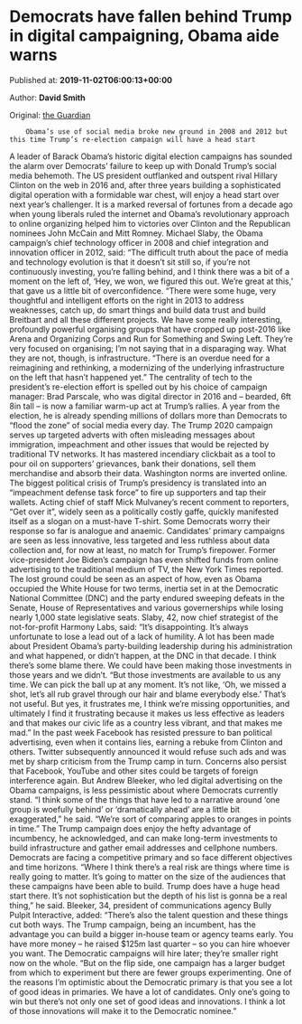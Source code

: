 
# Democrats have fallen behind Trump in digital campaigning, Obama aide warns

Published at: **2019-11-02T06:00:13+00:00**

Author: **David Smith**

Original: [the Guardian](https://www.theguardian.com/us-news/2019/nov/02/democrats-trump-2020-digital-social-media-campaign)


        Obama’s use of social media broke new ground in 2008 and 2012 but this time Trump’s re-election campaign will have a head start
      
A leader of Barack Obama’s historic digital election campaigns has sounded the alarm over Democrats’ failure to keep up with Donald Trump’s social media behemoth.
The US president outflanked and outspent rival Hillary Clinton on the web in 2016 and, after three years building a sophisticated digital operation with a formidable war chest, will enjoy a head start over next year’s challenger.
It is a marked reversal of fortunes from a decade ago when young liberals ruled the internet and Obama’s revolutionary approach to online organizing helped him to victories over Clinton and the Republican nominees John McCain and Mitt Romney.
Michael Slaby, the Obama campaign’s chief technology officer in 2008 and chief integration and innovation officer in 2012, said: “The difficult truth about the pace of media and technology evolution is that it doesn’t sit still so, if you’re not continuously investing, you’re falling behind, and I think there was a bit of a moment on the left of, ‘Hey, we won, we figured this out. We’re great at this,’ that gave us a little bit of overconfidence.
“There were some huge, very thoughtful and intelligent efforts on the right in 2013 to address weaknesses, catch up, do smart things and build data trust and build Breitbart and all these different projects. We have some really interesting, profoundly powerful organising groups that have cropped up post-2016 like Arena and Organizing Corps and Run for Something and Swing Left. They’re very focused on organising; I’m not saying that in a disparaging way. What they are not, though, is infrastructure.
“There is an overdue need for a reimagining and rethinking, a modernizing of the underlying infrastructure on the left that hasn’t happened yet.”
The centrality of tech to the president’s re-election effort is spelled out by his choice of campaign manager: Brad Parscale, who was digital director in 2016 and – bearded, 6ft 8in tall – is now a familiar warm-up act at Trump’s rallies. A year from the election, he is already spending millions of dollars more than Democrats to “flood the zone” of social media every day.
The Trump 2020 campaign serves up targeted adverts with often misleading messages about immigration, impeachment and other issues that would be rejected by traditional TV networks. It has mastered incendiary clickbait as a tool to pour oil on supporters’ grievances, bank their donations, sell them merchandise and absorb their data.
Washington norms are inverted online. The biggest political crisis of Trump’s presidency is translated into an “impeachment defense task force” to fire up supporters and tap their wallets. Acting chief of staff Mick Mulvaney’s recent comment to reporters, “Get over it”, widely seen as a politically costly gaffe, quickly manifested itself as a slogan on a must-have T-shirt.
Some Democrats worry their response so far is analogue and anaemic. Candidates’ primary campaigns are seen as less innovative, less targeted and less ruthless about data collection and, for now at least, no match for Trump’s firepower. Former vice-president Joe Biden’s campaign has even shifted funds from online advertising to the traditional medium of TV, the New York Times reported.
The lost ground could be seen as an aspect of how, even as Obama occupied the White House for two terms, inertia set in at the Democratic National Committee (DNC) and the party endured sweeping defeats in the Senate, House of Representatives and various governerships while losing nearly 1,000 state legislative seats.
Slaby, 42, now chief strategist of the not-for-profit Harmony Labs, said: “It’s disappointing. It’s always unfortunate to lose a lead out of a lack of humility. A lot has been made about President Obama’s party-building leadership during his administration and what happened, or didn’t happen, at the DNC in that decade. I think there’s some blame there. We could have been making those investments in those years and we didn’t.
“But those investments are available to us any time. We can pick the ball up at any moment. It’s not like, ‘Oh, we missed a shot, let’s all rub gravel through our hair and blame everybody else.’ That’s not useful. But yes, it frustrates me, I think we’re missing opportunities, and ultimately I find it frustrating because it makes us less effective as leaders and that makes our civic life as a country less vibrant, and that makes me mad.”
In the past week Facebook has resisted pressure to ban political advertising, even when it contains lies, earning a rebuke from Clinton and others. Twitter subsequently announced it would refuse such ads and was met by sharp criticism from the Trump camp in turn. Concerns also persist that Facebook, YouTube and other sites could be targets of foreign interference again.
But Andrew Bleeker, who led digital advertising on the Obama campaigns, is less pessimistic about where Democrats currently stand. “I think some of the things that have led to a narrative around ‘one group is woefully behind’ or ‘dramatically ahead’ are a little bit exaggerated,” he said. “We’re sort of comparing apples to oranges in points in time.”
The Trump campaign does enjoy the hefty advantage of incumbency, he acknowledged, and can make long-term investments to build infrastructure and gather email addresses and cellphone numbers. Democrats are facing a competitive primary and so face different objectives and time horizons.
“Where I think there’s a real risk are things where time is really going to matter. It’s going to matter on the size of the audiences that these campaigns have been able to build. Trump does have a huge head start there. It’s not sophistication but the depth of his list is gonna be a real thing,” he said.
Bleeker, 34, president of communications agency Bully Pulpit Interactive, added: “There’s also the talent question and these things cut both ways. The Trump campaign, being an incumbent, has the advantage you can build a bigger in-house team or agency teams early. You have more money – he raised $125m last quarter – so you can hire whoever you want. The Democratic campaigns will hire later; they’re smaller right now on the whole.
“But on the flip side, one campaign has a larger budget from which to experiment but there are fewer groups experimenting. One of the reasons I’m optimistic about the Democratic primary is that you see a lot of good ideas in primaries. We have a lot of candidates. Only one’s going to win but there’s not only one set of good ideas and innovations. I think a lot of those innovations will make it to the Democratic nominee.”
